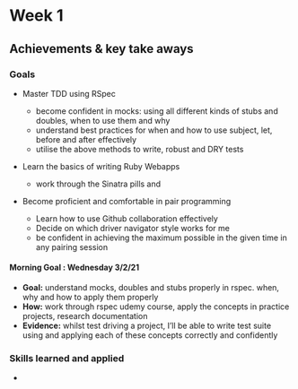 # Week 1

## Achievements & key take aways

### Goals
- Master TDD using RSpec
  - become confident in mocks: using all different kinds of stubs and doubles, when to use them and why
  - understand best practices for when and how to use subject, let, before and after effectively
  - utilise the above methods to write, robust and DRY tests

- Learn the basics of writing Ruby Webapps
  - work through the Sinatra pills and

- Become proficient and comfortable in pair programming
  - Learn how to use Github collaboration effectively
  - Decide on which driver navigator style works for me
  - be confident in achieving the maximum possible in the given time in any pairing session

#### Morning Goal : Wednesday 3/2/21

- **Goal:** understand mocks, doubles and stubs properly in rspec. when, why and how to apply them properly
- **How:** work through rspec udemy course, apply the concepts in practice projects, research documentation
- **Evidence:** whilst test driving a project, I’ll be able to  write test suite using and applying each of these concepts correctly and confidently

### Skills learned and applied

-
